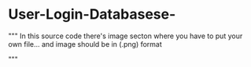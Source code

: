 # User-Login-Databasese-
"""
In this source code there's image secton where you have to put your own 
file... and image should be in (.png) format

"""
